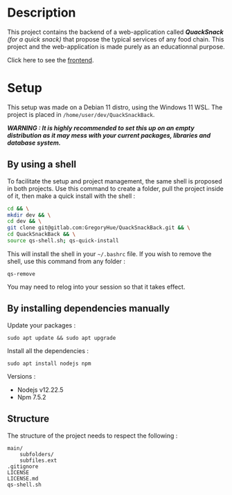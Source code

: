 # Description

This project contains the backend of a web-application called ***QuackSnack*** *(for a quick snack)* that propose the typical services of any food chain. This project and the web-application is made purely as an educationnal purpose.

Click here to see the [frontend](https://gitlab.com/GregoryHue/QuackSnackFront).

# Setup

This setup was made on a Debian 11 distro, using the Windows 11 WSL. The project is placed in `/home/user/dev/QuackSnackBack`.

***WARNING : It is highly recommended to set this up on an empty distribution as it may mess with your current packages, libraries and database system.***

## By using a shell 

To facilitate the setup and project management, the same shell is proposed in both projects. Use this command to create a folder, pull the project inside of it, then make a quick install with the shell :

```bash
cd && \
mkdir dev && \
cd dev && \
git clone git@gitlab.com:GregoryHue/QuackSnackBack.git && \
cd QuackSnackBack && \
source qs-shell.sh; qs-quick-install
```

This will install the shell in your `~/.bashrc` file. If you wish to remove the shell, use this command from any folder :

```
qs-remove
```

You may need to relog into your session so that it takes effect.

## By installing dependencies manually

Update your packages :

```
sudo apt update && sudo apt upgrade
```

Install all the dependencies :

```
sudo apt install nodejs npm 
```

Versions :
* Nodejs v12.22.5
* Npm 7.5.2

## Structure

The structure of the project needs to respect the following :

```
main/
    subfolders/
    subfiles.ext
.gitignore
LICENSE
LICENSE.md
qs-shell.sh
```
